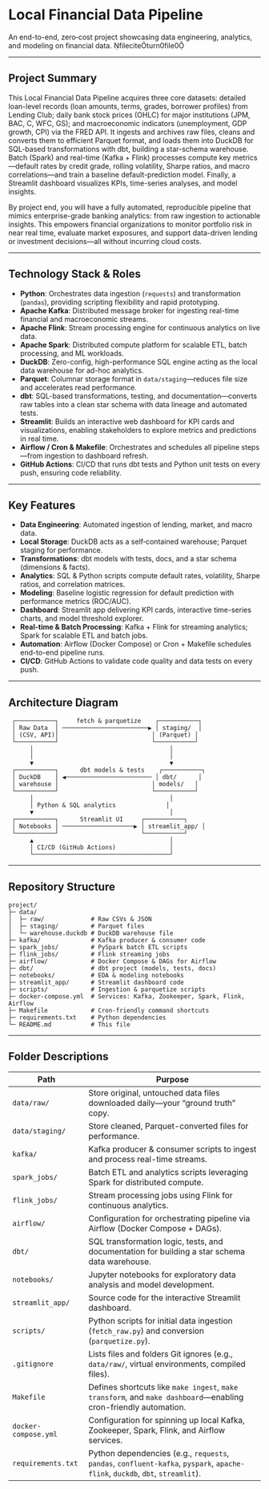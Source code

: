 # Local Financial Data Pipeline

An end-to-end, zero‑cost project showcasing data engineering, analytics, and modeling on financial data. fileciteturn0file0

---

## Project Summary

This Local Financial Data Pipeline acquires three core datasets: detailed loan-level records (loan amounts, terms, grades, borrower profiles) from Lending Club; daily bank stock prices (OHLC) for major institutions (JPM, BAC, C, WFC, GS); and macroeconomic indicators (unemployment, GDP growth, CPI) via the FRED API. It ingests and archives raw files, cleans and converts them to efficient Parquet format, and loads them into DuckDB for SQL-based transformations with dbt, building a star-schema warehouse. Batch (Spark) and real-time (Kafka + Flink) processes compute key metrics—default rates by credit grade, rolling volatility, Sharpe ratios, and macro correlations—and train a baseline default-prediction model. Finally, a Streamlit dashboard visualizes KPIs, time-series analyses, and model insights.

By project end, you will have a fully automated, reproducible pipeline that mimics enterprise-grade banking analytics: from raw ingestion to actionable insights. This empowers financial organizations to monitor portfolio risk in near real time, evaluate market exposures, and support data-driven lending or investment decisions—all without incurring cloud costs.

---

## Technology Stack & Roles

- **Python**: Orchestrates data ingestion (`requests`) and transformation (`pandas`), providing scripting flexibility and rapid prototyping.
- **Apache Kafka**: Distributed message broker for ingesting real-time financial and macroeconomic streams.
- **Apache Flink**: Stream processing engine for continuous analytics on live data.
- **Apache Spark**: Distributed compute platform for scalable ETL, batch processing, and ML workloads.
- **DuckDB**: Zero-config, high-performance SQL engine acting as the local data warehouse for ad-hoc analytics.
- **Parquet**: Columnar storage format in `data/staging`—reduces file size and accelerates read performance.
- **dbt**: SQL-based transformations, testing, and documentation—converts raw tables into a clean star schema with data lineage and automated tests.
- **Streamlit**: Builds an interactive web dashboard for KPI cards and visualizations, enabling stakeholders to explore metrics and predictions in real time.
- **Airflow / Cron & Makefile**: Orchestrates and schedules all pipeline steps—from ingestion to dashboard refresh.
- **GitHub Actions**: CI/CD that runs dbt tests and Python unit tests on every push, ensuring code reliability.

---

## Key Features

- **Data Engineering**: Automated ingestion of lending, market, and macro data.
- **Local Storage**: DuckDB acts as a self‑contained warehouse; Parquet staging for performance.
- **Transformations**: dbt models with tests, docs, and a star schema (dimensions & facts).
- **Analytics**: SQL & Python scripts compute default rates, volatility, Sharpe ratios, and correlation matrices.
- **Modeling**: Baseline logistic regression for default prediction with performance metrics (ROC/AUC).
- **Dashboard**: Streamlit app delivering KPI cards, interactive time-series charts, and model threshold explorer.
- **Real-time & Batch Processing**: Kafka + Flink for streaming analytics; Spark for scalable ETL and batch jobs.
- **Automation**: Airflow (Docker Compose) or Cron + Makefile schedules end-to-end pipeline runs.
- **CI/CD**: GitHub Actions to validate code quality and data tests on every push.

---

## Architecture Diagram

```text
 ┌───────────┐     fetch & parquetize    ┌───────────┐
 │ Raw Data  │ ────────────────────────▶ │ staging/  │
 │ (CSV, API)│                          │ (Parquet) │
 └───────────┘                          └───────────┘
      │                                      │
      │                                      │
      ▼                                      ▼
 ┌───────────┐      dbt models & tests    ┌───────────┐
 │ DuckDB    │ ◀──────────────────────── │ dbt/      │
 │ warehouse │                          │ models/   │
 └───────────┘                          └───────────┘
      │                                      │
      │ Python & SQL analytics              │
      ▼                                      │
 ┌───────────┐      Streamlit UI     ┌───────────┐
 │ Notebooks │ ────────────────────▶ │ streamlit_app/ │
 └───────────┘                       └───────────┘
      ▲                                      │
      │ CI/CD (GitHub Actions)               │
      └──────────────────────────────────────┘
```

---

## Repository Structure

```text
project/
├─ data/
│  ├─ raw/             # Raw CSVs & JSON
│  ├─ staging/         # Parquet files
│  └─ warehouse.duckdb # DuckDB warehouse file
├─ kafka/              # Kafka producer & consumer code
├─ spark_jobs/         # PySpark batch ETL scripts
├─ flink_jobs/         # Flink streaming jobs
├─ airflow/            # Docker Compose & DAGs for Airflow
├─ dbt/                # dbt project (models, tests, docs)
├─ notebooks/          # EDA & modeling notebooks
├─ streamlit_app/      # Streamlit dashboard code
├─ scripts/            # Ingestion & parquetize scripts
├─ docker-compose.yml  # Services: Kafka, Zookeeper, Spark, Flink, Airflow
├─ Makefile            # Cron-friendly command shortcuts
├─ requirements.txt    # Python dependencies
└─ README.md           # This file
```

---

## Folder Descriptions

| Path                  | Purpose                                                                                                                                     |
|-----------------------|---------------------------------------------------------------------------------------------------------------------------------------------|
| `data/raw/`           | Store original, untouched data files downloaded daily—your “ground truth” copy.                                                              |
| `data/staging/`       | Store cleaned, Parquet-converted files for performance.                                                                                     |
| `kafka/`              | Kafka producer & consumer scripts to ingest and process real-time streams.                                                                  |
| `spark_jobs/`         | Batch ETL and analytics scripts leveraging Spark for distributed compute.                                                                     |
| `flink_jobs/`         | Stream processing jobs using Flink for continuous analytics.                                                                                 |
| `airflow/`            | Configuration for orchestrating pipeline via Airflow (Docker Compose + DAGs).                                                                |
| `dbt/`                | SQL transformation logic, tests, and documentation for building a star schema data warehouse.                                                 |
| `notebooks/`          | Jupyter notebooks for exploratory data analysis and model development.                                                                       |
| `streamlit_app/`      | Source code for the interactive Streamlit dashboard.                                                                                         |
| `scripts/`            | Python scripts for initial data ingestion (`fetch_raw.py`) and conversion (`parquetize.py`).                                                  |
| `.gitignore`          | Lists files and folders Git ignores (e.g., `data/raw/`, virtual environments, compiled files).                                               |
| `Makefile`            | Defines shortcuts like `make ingest`, `make transform`, and `make dashboard`—enabling cron-friendly automation.                             |
| `docker-compose.yml`  | Configuration for spinning up local Kafka, Zookeeper, Spark, Flink, and Airflow services.                                                    |
| `requirements.txt`    | Python dependencies (e.g., `requests`, `pandas`, `confluent-kafka`, `pyspark`, `apache-flink`, `duckdb`, `dbt`, `streamlit`).|
